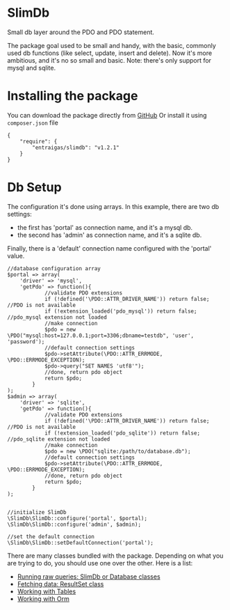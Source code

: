 SlimDb
======

Small db layer around the PDO and PDO statement.

The package goal used to be small and handy, with the basic, commonly used db functions (like select, update, insert and delete).
Now it's more ambitious, and it's no so small and basic.
Note: there's only support for mysql and sqlite.

# Installing the package

You can download the package directly from [GitHub](https://github.com/entraigas/SlimDb)
Or install it using `composer.json` file

	{
		"require": {
			"entraigas/slimdb": "v1.2.1"
		}
	}


# Db Setup

The configuration it's done using arrays.
In this example, there are two db settings: 
* the first has 'portal' as connection name, and it's a mysql db.
* the second has 'admin' as connection name, and it's a sqlite db.

Finally, there is a 'default' connection name configured with the 
'portal' value.

	//database configuration array
	$portal => array(
		'driver' => 'mysql',
		'getPdo' => function(){
				//validate PDO extensions
				if (!defined('\PDO::ATTR_DRIVER_NAME')) return false; //PDO is not available
				if (!extension_loaded('pdo_mysql')) return false; //pdo_mysql extension not loaded
				//make connection
				$pdo = new \PDO("mysql:host=127.0.0.1;port=3306;dbname=testdb", 'user', 'password');
				//default connection settings
				$pdo->setAttribute(\PDO::ATTR_ERRMODE, \PDO::ERRMODE_EXCEPTION);
				$pdo->query("SET NAMES 'utf8'");
				//done, return pdo object
				return $pdo;
			}
	);
	$admin => array(
		'driver' => 'sqlite',
		'getPdo' => function(){
				//validate PDO extensions
				if (!defined('\PDO::ATTR_DRIVER_NAME')) return false; //PDO is not available
				if (!extension_loaded('pdo_sqlite')) return false; //pdo_sqlite extension not loaded
				//make connection
				$pdo = new \PDO("sqlite:/path/to/database.db");
				//default connection settings
				$pdo->setAttribute(\PDO::ATTR_ERRMODE, \PDO::ERRMODE_EXCEPTION);
				//done, return pdo object
				return $pdo;
			}
	);


	//initialize SlimDb
	\SlimDb\SlimDb::configure('portal', $portal);
	\SlimDb\SlimDb::configure('admin', $admin);
	
	//set the default connection
	\SlimDb\SlimDb::setDefaultConnection('portal');


There are many classes bundled with the package.
Depending on what you are trying to do, you should use one over the 
other. Here is a list:

* [Running raw queries: SlimDb or Database classes](https://github.com/entraigas/SlimDb/blob/master/Docs/SlimDb.class.md)
* [Fetching data: ResultSet class](https://github.com/entraigas/SlimDb/blob/master/Docs/ResultSet.class.md)
* [Working with Tables](https://github.com/entraigas/SlimDb/blob/master/Docs/Table.class.md)
* [Working with Orm](https://github.com/entraigas/SlimDb/blob/master/Docs/Orm.class.md)
